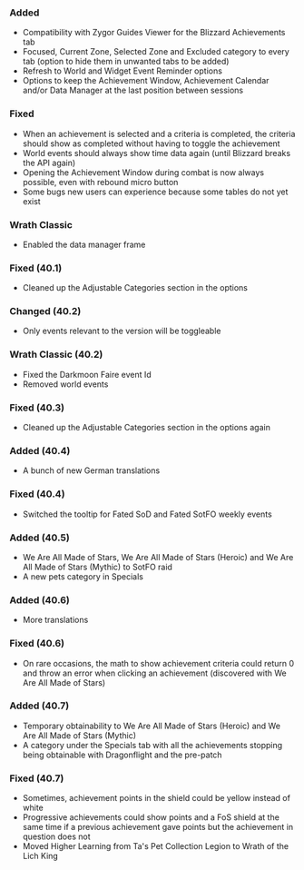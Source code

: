 ### Added
- Compatibility with Zygor Guides Viewer for the Blizzard Achievements tab
- Focused, Current Zone, Selected Zone and Excluded category to every tab (option to hide them in unwanted tabs to be added)
- Refresh to World and Widget Event Reminder options
- Options to keep the Achievement Window, Achievement Calendar and/or Data Manager at the last position between sessions

### Fixed
- When an achievement is selected and a criteria is completed, the criteria should show as completed without having to toggle the achievement
- World events should always show time data again (until Blizzard breaks the API again)
- Opening the Achievement Window during combat is now always possible, even with rebound micro button
- Some bugs new users can experience because some tables do not yet exist

### Wrath Classic
- Enabled the data manager frame

### Fixed (40.1)
- Cleaned up the Adjustable Categories section in the options

### Changed (40.2)
- Only events relevant to the version will be toggleable

### Wrath Classic (40.2)
- Fixed the Darkmoon Faire event Id
- Removed world events

### Fixed (40.3)
- Cleaned up the Adjustable Categories section in the options again

### Added (40.4)
- A bunch of new German translations

### Fixed (40.4)
- Switched the tooltip for Fated SoD and Fated SotFO weekly events

### Added (40.5)
- We Are All Made of Stars, We Are All Made of Stars (Heroic) and We Are All Made of Stars (Mythic) to SotFO raid
- A new pets category in Specials

### Added (40.6)
- More translations

### Fixed (40.6)
- On rare occasions, the math to show achievement criteria could return 0 and throw an error when clicking an achievement (discovered with We Are All Made of Stars)

### Added (40.7)
- Temporary obtainability to We Are All Made of Stars (Heroic) and We Are All Made of Stars (Mythic)
- A category under the Specials tab with all the achievements stopping being obtainable with Dragonflight and the pre-patch

### Fixed (40.7)
- Sometimes, achievement points in the shield could be yellow instead of white
- Progressive achievements could show points and a FoS shield at the same time if a previous achievement gave points but the achievement in question does not
- Moved Higher Learning from Ta's Pet Collection Legion to Wrath of the Lich King